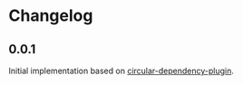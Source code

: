 # Changelog

## 0.0.1

Initial implementation based on [circular-dependency-plugin](https://github.com/kialo/rspack-circular-dependency-plugin).
